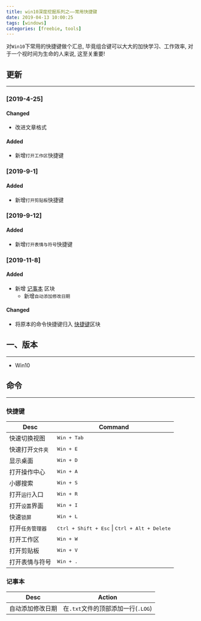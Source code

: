 ```yaml
---
title: win10深度挖掘系列之——常用快捷键
date: 2019-04-13 10:00:25
tags: [windows]
categories: [freebie, tools]
---
```


对`Win10`下常用的快捷键做个汇总, 毕竟组合键可以大大的加快学习、工作效率, 对于一个视时间为生命的人来说, 这至关重要!


<!-- more -->


## 更新

------

### [2019-4-25]

#### Changed

- 改进文章格式

#### Added

- 新增`打开工作区`快捷键

### [2019-9-1]

#### Added

- 新增`打开剪贴板`快捷键

### [2019-9-12]

#### Added

- 新增`打开表情与符号`快捷键

### [2019-11-8]

#### Added

- 新增 [记事本](#%e8%ae%b0%e4%ba%8b%e6%9c%ac) 区块
  - 新增`自动添加修改日期`

#### Changed

- 将原本的命令快捷键归入 [快捷键](#%e5%bf%ab%e6%8d%b7%e9%94%ae)区块

## 一、版本

------

- Win10

## 命令

------

### 快捷键

| Desc             | Command                                                         |
| ---------------- | --------------------------------------------------------------- |
| 快速切换视图     | <kbd>Win + Tab</kbd>                                            |
| 快速打开`文件夹` | <kbd>Win + E</kbd>                                              |
| 显示桌面         | <kbd>Win + D</kbd>                                              |
| 打开操作中心     | <kbd>Win + A</kbd>                                              |
| 小娜搜索         | <kbd>Win + S</kbd>                                              |
| 打开`运行`入口   | <kbd>Win + R</kbd>                                              |
| 打开`设置`界面   | <kbd>Win + I</kbd>                                              |
| 快速`锁屏`       | <kbd>Win + L</kbd>                                              |
| 打开`任务管理器` | <kbd>Ctrl + Shift + Esc</kbd> \| <kbd>Ctrl + Alt + Delete</kbd> |
| 打开工作区       | <kbd>Win + W</kbd>                                              |
| 打开剪贴板       | <kbd>Win + V</kbd>                                              |
| 打开表情与符号   | <kbd>Win + .</kbd>                                              |

### 记事本

| Desc             | Action                             |
| ---------------- | ---------------------------------- |
| 自动添加修改日期 | 在`.txt`文件的顶部添加一行(`.LOG`) |